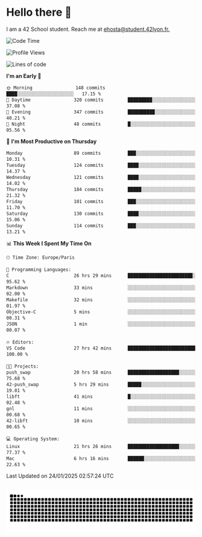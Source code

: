 <h1 align="left">Hello there 👋</h1>
<p align="left">
	I am a 42 School student. Reach me at <a href="mailto:ehosta@student.42lyon.fr">ehosta@student.42lyon.fr.</a><br>
</p>

<!--START_SECTION:waka-->
![Code Time](http://img.shields.io/badge/Code%20Time-2%2C062%20hrs%2019%20mins-blue)

![Profile Views](http://img.shields.io/badge/Profile%20Views-261-blue)

![Lines of code](https://img.shields.io/badge/From%20Hello%20World%20I%27ve%20Written-139.6%20thousand%20lines%20of%20code-blue)

**I'm an Early 🐤** 

```text
🌞 Morning                148 commits         ████░░░░░░░░░░░░░░░░░░░░░   17.15 % 
🌆 Daytime                320 commits         █████████░░░░░░░░░░░░░░░░   37.08 % 
🌃 Evening                347 commits         ██████████░░░░░░░░░░░░░░░   40.21 % 
🌙 Night                  48 commits          █░░░░░░░░░░░░░░░░░░░░░░░░   05.56 % 
```
📅 **I'm Most Productive on Thursday** 

```text
Monday                   89 commits          ███░░░░░░░░░░░░░░░░░░░░░░   10.31 % 
Tuesday                  124 commits         ████░░░░░░░░░░░░░░░░░░░░░   14.37 % 
Wednesday                121 commits         ████░░░░░░░░░░░░░░░░░░░░░   14.02 % 
Thursday                 184 commits         █████░░░░░░░░░░░░░░░░░░░░   21.32 % 
Friday                   101 commits         ███░░░░░░░░░░░░░░░░░░░░░░   11.70 % 
Saturday                 130 commits         ████░░░░░░░░░░░░░░░░░░░░░   15.06 % 
Sunday                   114 commits         ███░░░░░░░░░░░░░░░░░░░░░░   13.21 % 
```


📊 **This Week I Spent My Time On** 

```text
🕑︎ Time Zone: Europe/Paris

💬 Programming Languages: 
C                        26 hrs 29 mins      ████████████████████████░   95.62 % 
Markdown                 33 mins             ░░░░░░░░░░░░░░░░░░░░░░░░░   02.00 % 
Makefile                 32 mins             ░░░░░░░░░░░░░░░░░░░░░░░░░   01.97 % 
Objective-C              5 mins              ░░░░░░░░░░░░░░░░░░░░░░░░░   00.31 % 
JSON                     1 min               ░░░░░░░░░░░░░░░░░░░░░░░░░   00.07 % 

🔥 Editors: 
VS Code                  27 hrs 42 mins      █████████████████████████   100.00 % 

🐱‍💻 Projects: 
push_swap                20 hrs 58 mins      ███████████████████░░░░░░   75.68 % 
42-push_swap             5 hrs 29 mins       █████░░░░░░░░░░░░░░░░░░░░   19.81 % 
libft                    41 mins             █░░░░░░░░░░░░░░░░░░░░░░░░   02.48 % 
gnl                      11 mins             ░░░░░░░░░░░░░░░░░░░░░░░░░   00.68 % 
42-libft                 10 mins             ░░░░░░░░░░░░░░░░░░░░░░░░░   00.65 % 

💻 Operating System: 
Linux                    21 hrs 26 mins      ███████████████████░░░░░░   77.37 % 
Mac                      6 hrs 16 mins       ██████░░░░░░░░░░░░░░░░░░░   22.63 % 
```


 Last Updated on 24/01/2025 02:57:24 UTC
<!--END_SECTION:waka-->

<br clear="both">
<div align="left">
	<picture align="left">
		<source media="(prefers-color-scheme: light)" srcset="https://raw.githubusercontent.com/elouannh/elouannh/output/github-contribution-grid-snake.svg" width="800px">
		<source media="(prefers-color-scheme: dark)" srcset="https://raw.githubusercontent.com/elouannh/elouannh/output/github-contribution-grid-snake-dark.svg" width="800px">
		<img alt="github-snake" src="https://raw.githubusercontent.com/elouannh/elouannh/output/github-contribution-grid-snake.svg" width="800px">
	</picture>
</div>
